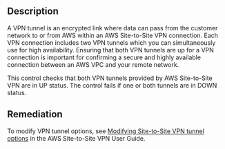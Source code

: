 ## Description

A VPN tunnel is an encrypted link where data can pass from the customer network to or from AWS within an AWS Site-to-Site VPN connection. Each VPN connection includes two VPN tunnels which you can simultaneously use for high availability. Ensuring that both VPN tunnels are up for a VPN connection is important for confirming a secure and highly available connection between an AWS VPC and your remote network.

This control checks that both VPN tunnels provided by AWS Site-to-Site VPN are in UP status. The control fails if one or both tunnels are in DOWN status.

## Remediation

To modify VPN tunnel options, see [Modifying Site-to-Site VPN tunnel options](https://docs.aws.amazon.com/vpn/latest/s2svpn/modify-vpn-tunnel-options.html) in the AWS Site-to-Site VPN User Guide.